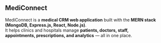 ## MediConnect

MediConnect is a **medical CRM web application** built with the **MERN stack (MongoDB, Express.js, React, Node.js)**.  
It helps clinics and hospitals manage **patients, doctors, staff, appointments, prescriptions, and analytics** — all in one place.
